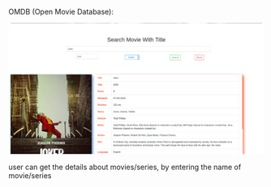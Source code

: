 OMDB (Open Movie Database):

![images](https://github.com/suryakh/OMDB/blob/master/Screenshot/OMDB.png)

user can get the details about movies/series, by entering the name of movie/series 

